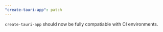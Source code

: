 ```yaml
---
"create-tauri-app": patch
---
```


`create-tauri-app` should now be fully compatiable with CI environments.
